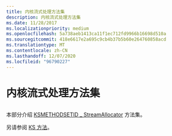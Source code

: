 ```yaml
---
title: 内核流式处理方法集
description: 内核流式处理方法集
ms.date: 11/28/2017
ms.localizationpriority: medium
ms.openlocfilehash: 5a738aeb1413ca11f1ec712fd9966b16698d510a
ms.sourcegitcommit: 418e6617e2a695c9cb4b37b5b60e264760858acd
ms.translationtype: MT
ms.contentlocale: zh-CN
ms.lasthandoff: 12/07/2020
ms.locfileid: "96790227"
---
```

# <a name="kernel-streaming-method-sets"></a>内核流式处理方法集


## <span id="ddk_kernel_streaming_method_sets_ks"></span><span id="DDK_KERNEL_STREAMING_METHOD_SETS_KS"></span>


本部分介绍 [KSMETHODSETID \_ StreamAllocator](ksmethodsetid-streamallocator.md) 方法集。

另请参阅 [KS 方法](./ks-methods.md)。

 

